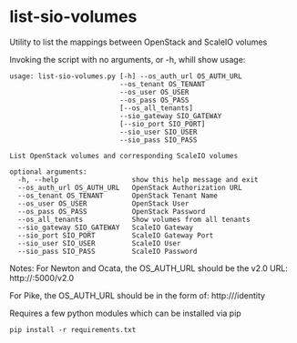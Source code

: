 # list-sio-volumes

Utility to list the mappings between OpenStack and ScaleIO volumes

Invoking the script with no arguments, or -h, whill show usage:
```
usage: list-sio-volumes.py [-h] --os_auth_url OS_AUTH_URL
                           --os_tenant OS_TENANT
                           --os_user OS_USER
                           --os_pass OS_PASS
                           [--os_all_tenants]
                           --sio_gateway SIO_GATEWAY
                           [--sio_port SIO_PORT]
                           --sio_user SIO_USER
                           --sio_pass SIO_PASS

List OpenStack volumes and corresponding ScaleIO volumes

optional arguments:
  -h, --help                  show this help message and exit
  --os_auth_url OS_AUTH_URL   OpenStack Authorization URL
  --os_tenant OS_TENANT       OpenStack Tenant Name
  --os_user OS_USER           OpenStack User
  --os_pass OS_PASS           OpenStack Password
  --os_all_tenants            Show volumes from all tenants
  --sio_gateway SIO_GATEWAY   ScaleIO Gateway
  --sio_port SIO_PORT         ScaleIO Gateway Port
  --sio_user SIO_USER         ScaleIO User
  --sio_pass SIO_PASS         ScaleIO Password

```

Notes:
For Newton and Ocata, the OS_AUTH_URL should be the v2.0 URL:
http://<ipaddress>:5000/v2.0

For Pike, the OS_AUTH_URL should be in the form of:
http://<ipaddress>/identity


Requires a few python modules which can be installed via pip
```
pip install -r requirements.txt
```

 
